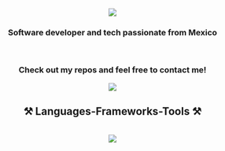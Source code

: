 <h1 align="center">
    <img src="https://readme-typing-svg.herokuapp.com/?font=Righteous&size=35&center=true&vCenter=true&width=500&height=70&duration=4000&lines=Hi+There!+👋;+I'm+Israel+Juarez!;" />
</h1>
<h3 align="center">Software developer and tech passionate from Mexico </h3>
<br/>
<h3 align="center">
Check out my repos and feel free to contact me!
</h3>
<div align="center"> 
  <a href="https://mail.google.com/mail/u/0/?view=cm&fs=1&tf=1&to=israeljuarex@gmail.com
">
    <img src="https://img.shields.io/badge/Gmail-333333?style=for-the-badge&logo=gmail&logoColor=red" />
  </a>  
 
<h2 align="center">⚒️ Languages-Frameworks-Tools ⚒️</h2>
<br/>
<div align="center">
    <img src="https://skillicons.dev/icons?i=github,java,c,kotlin,mysql,python" /><br>
</div>

